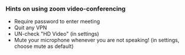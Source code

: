 ### Hints on using zoom video-conferencing
* Require password to enter meeting
* Quit any VPN
* UN-check "HD Video" (in settings)
* Mute your microphone whenever you are not speaking! (in settings, choose mute as default)
